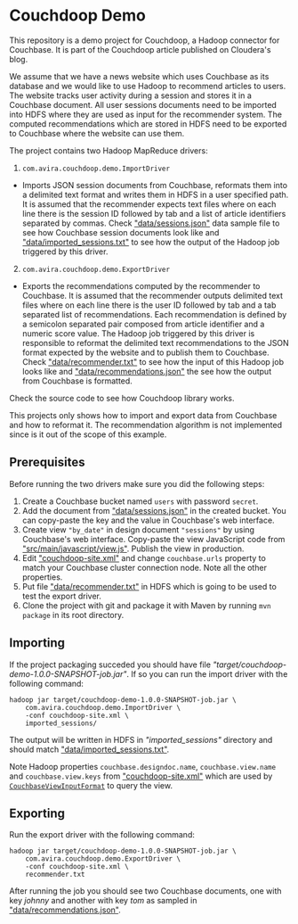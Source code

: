 Couchdoop Demo
==============

This repository is a demo project for Couchdoop, a Hadoop connector for
Couchbase. It is part of the Couchdoop article published on Cloudera's blog.

We assume that we have a news website which uses Couchbase as its database and
we would like to use Hadoop to recommend articles to users. The website tracks
user activity during a session and stores it in a Couchbase document. All user
sessions documents need to be imported into HDFS where they are used as input
for the recommender system. The computed recommendations which are stored in
HDFS need to be exported to Couchbase where the website can use them.

The project contains two Hadoop MapReduce drivers:

1. `com.avira.couchdoop.demo.ImportDriver`
  - Imports JSON session documents from Couchbase, reformats them into a
	delimited text format and writes them in HDFS in a user specified path. It
	is assumed that the recommender expects text files where on each line there
	is the session ID followed by tab and a list of article identifiers
	separated by commas. Check ["data/sessions.json"](/data/sessions.json) data
	sample file to see how Couchbase session documents look like and
	["data/imported_sessions.txt"](/data/imported_sessions.txt) to see how the
	output of the Hadoop job triggered by this driver.
2. `com.avira.couchdoop.demo.ExportDriver`
  - Exports the recommendations computed by the recommender to Couchbase. It is
	assumed that the recommender outputs delimited text files where on each
	line there is the user ID followed by tab and a tab separated list of
	recommendations. Each recommendation is defined by a semicolon separated
	pair composed from article identifier and a numeric score value. The Hadoop
	job triggered by this driver is responsible to reformat the delimited text
	recommendations to the JSON format expected by the website and to publish
	them to Couchbase. Check ["data/recommender.txt"](/data/recommender.txt) to
	see how the input of this Hadoop job looks like and
	["data/recommendations.json"](/data/recommendations.json) the see how the
	output from Couchbase is formatted.

Check the source code to see how Couchdoop library works.

This projects only shows how to import and export data from Couchbase and how
to reformat it. The recommendation algorithm is not implemented since is it out
of the scope of this example.

Prerequisites
-------------

Before running the two drivers make sure you did the following steps:

1. Create a Couchbase bucket named `users` with password `secret`.
2. Add the document from ["data/sessions.json"](/data/sessions.json) in the
   created bucket. You can copy-paste the key and the value in Couchbase's web
   interface.
3. Create view `"by_date"` in design document `"sessions"` by using Couchbase's
   web interface. Copy-paste the view JavaScript code from
   ["src/main/javascript/view.js"](/src/main/javascript/view.js). Publish the
   view in production.
4. Edit ["couchdoop-site.xml"](couchdoop-site.xml) and change `couchbase.urls`
   property to match your Couchbase cluster connection node. Note all the other
   properties.
5. Put file ["data/recommender.txt"](/data/recommender.txt) in HDFS which is
   going to be used to test the export driver.
6. Clone the project with git and package it with Maven by running `mvn
   package` in its root directory.

Importing
---------

If the project packaging succeded you should have file
*"target/couchdoop-demo-1.0.0-SNAPSHOT-job.jar"*. If so you can run the import
driver with the following command:

```
hadoop jar target/couchdoop-demo-1.0.0-SNAPSHOT-job.jar \
    com.avira.couchdoop.demo.ImportDriver \
	-conf couchdoop-site.xml \
	imported_sessions/
```

The output will be written in HDFS in *"imported\_sessions"* directory and
should match ["data/imported_sessions.txt"](/data/imported_sessions.txt).

Note Hadoop properties `couchbase.designdoc.name`, `couchbase.view.name` and
`couchbase.view.keys` from ["couchdoop-site.xml"](/couchdoop-site.xml) which
are used by
[`CouchbaseViewInputFormat`](https://github.com/Avira/couchdoop/blob/master/src/main/java/com/avira/couchdoop/imp/CouchbaseViewInputFormat.java)
to query the view.

Exporting
---------

Run the export driver with the following command:

```
hadoop jar target/couchdoop-demo-1.0.0-SNAPSHOT-job.jar \
    com.avira.couchdoop.demo.ExportDriver \
	-conf couchdoop-site.xml \
	recommender.txt
```

After running the job you should see two Couchbase documents, one with key
*johnny* and another with key *tom* as sampled in
["data/recommendations.json"](/data/recommendations.json).
